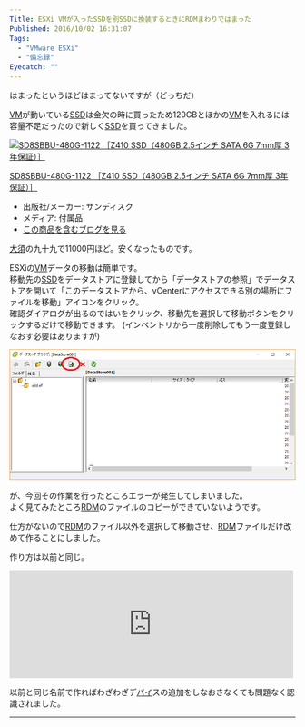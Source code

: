 ```yaml
---
Title: ESXi VMが入ったSSDを別SSDに換装するときにRDMまわりではまった
Published: 2016/10/02 16:31:07
Tags:
  - "VMware ESXi"
  - "備忘録"
Eyecatch: ""
---
```

<p>はまったというほどはまってないですが（どっちだ）</p>

<p><a class="keyword" href="http://d.hatena.ne.jp/keyword/VM">VM</a>が動いている<a class="keyword" href="http://d.hatena.ne.jp/keyword/SSD">SSD</a>は金欠の時に買ったため120GBとほかの<a class="keyword" href="http://d.hatena.ne.jp/keyword/VM">VM</a>を入れるには容量不足だったので新しく<a class="keyword" href="http://d.hatena.ne.jp/keyword/SSD">SSD</a>を買ってきました。</p>

<p><div class="hatena-asin-detail"><a href="http://www.amazon.co.jp/exec/obidos/ASIN/B01EAXSB3K/ovis91-22/"><img src="http://ecx.images-amazon.com/images/I/41fiQiseYtL._SL160_.jpg" class="hatena-asin-detail-image" alt="SD8SBBU-480G-1122 ［Z410 SSD（480GB 2.5インチ SATA 6G 7mm厚 3年保証）］" title="SD8SBBU-480G-1122 ［Z410 SSD（480GB 2.5インチ SATA 6G 7mm厚 3年保証）］"></a><div class="hatena-asin-detail-info"><p class="hatena-asin-detail-title"><a href="http://www.amazon.co.jp/exec/obidos/ASIN/B01EAXSB3K/ovis91-22/">SD8SBBU-480G-1122 ［Z410 SSD（480GB 2.5インチ SATA 6G 7mm厚 3年保証）］</a></p><ul><li><span class="hatena-asin-detail-label">出版社/メーカー:</span> サンディスク</li><li><span class="hatena-asin-detail-label">メディア:</span> 付属品</li><li><a href="http://d.hatena.ne.jp/asin/B01EAXSB3K/ovis91-22" target="_blank">この商品を含むブログを見る</a></li></ul></div><div class="hatena-asin-detail-foot"></div></div></p>

<p><a class="keyword" href="http://d.hatena.ne.jp/keyword/%C2%E7%BF%DC">大須</a>の九十九で11000円ほど。安くなったものです。</p>

<p>ESXiの<a class="keyword" href="http://d.hatena.ne.jp/keyword/VM">VM</a>データの移動は簡単です。<br/>
移動先の<a class="keyword" href="http://d.hatena.ne.jp/keyword/SSD">SSD</a>をデータストアに登録してから「データストアの参照」でデータストアを開いて「このデータストアから、vCenterにアクセスできる別の場所にファイルを移動」アイコンをクリック。<br/>
確認ダイアログが出るのではいをクリック、移動先を選択して移動ボタンをクリックするだけで移動できます。
(インベントリから一度削除してもう一度登録しなおす必要はありますが)</p>

<p><span itemscope itemtype="http://schema.org/Photograph"><img src="20161002162628.png" alt="f:id:Ovis:20161002162628p:plain" title="f:id:Ovis:20161002162628p:plain" class="hatena-fotolife" itemprop="image"></span></p>

<p>が、今回その作業を行ったところエラーが発生してしまいました。<br/>
よく見てみたところ<a class="keyword" href="http://d.hatena.ne.jp/keyword/RDM">RDM</a>のファイルのコピーができていないようです。</p>

<p>仕方がないので<a class="keyword" href="http://d.hatena.ne.jp/keyword/RDM">RDM</a>のファイル以外を選択して移動させ、<a class="keyword" href="http://d.hatena.ne.jp/keyword/RDM">RDM</a>ファイルだけ改めて作ることにしました。</p>

<p>作り方は以前と同じ。</p>

<p><iframe src="http://blog.hitsujin.jp/embed/2014/06/08/161357" title="ESXiサーバーにRDMでHDD増設をしてみた - Pandora Pocket" class="embed-card embed-blogcard" scrolling="no" frameborder="0" style="display: block; width: 100%; height: 190px; max-width: 500px; margin: 10px 0px;"></iframe></p>

<p>以前と同じ名前で作ればわざわざデ<a class="keyword" href="http://d.hatena.ne.jp/keyword/%A5%D0%A5%A4">バイ</a>スの追加をしなおさなくても問題なく認識されました。</p>

***